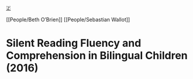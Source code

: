 [🇿](zotero://select/library/items/766PPY7X)

[[People/Beth O’Brien]] [[People/Sebastian Wallot]] 
# Silent Reading Fluency and Comprehension in Bilingual Children (2016)

